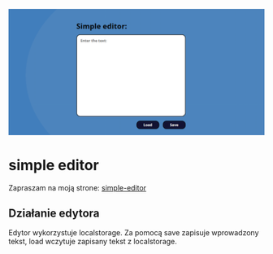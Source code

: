 ![simple editor screenshot](Przechwytywanie.PNG)
# simple editor

Zapraszam na moją strone: [simple-editor](https://dawiddomaradzki.github.io/hydrapp/)

## Działanie edytora

Edytor wykorzystuje localstorage. Za pomocą save zapisuje wprowadzony tekst, load wczytuje zapisany tekst z localstorage.
